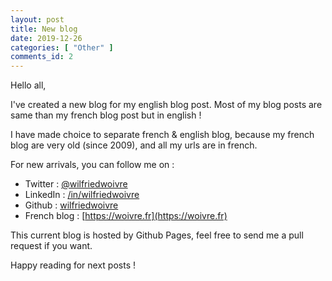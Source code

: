 ```yaml
---
layout: post
title: New blog
date: 2019-12-26
categories: [ "Other" ]
comments_id: 2 
---
```


Hello all,

I've created a new blog for my english blog post. Most of my blog posts are same than my french blog post but in english !

I have made choice to separate french & english blog, because my french blog are very old (since 2009), and all my urls are in french.

For new arrivals, you can follow me on :

- Twitter : [@wilfriedwoivre](https://twitter.com/wilfriedwoivre)
- LinkedIn : [/in/wilfriedwoivre](https://linkedin.com/in/wilfriedwoivre)
- Github : [wilfriedwoivre](https://github.com/wilfriedwoivre)
- French blog : [https://woivre.fr](https://woivre.fr)

This current blog is hosted by Github Pages, feel free to send me a pull request if you want.

Happy reading for next posts !
